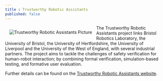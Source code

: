 ```yaml
---
title : Trustworthy Robotic Assistants
published: false
---
```


<a href="http://www.robosafe.org/"> <img alt="Trustworthy Robotic Assistants Picture" style="float: left; margin: 1em" src="{{site.images}}project-images/robosafe.png"></a>


The Trustworthy Robotic Assistants project links Bristol Robotics Laboratory, the University of Bristol, the University of Hertfordshire, the University of Liverpool and the University of the West of England, with several industrial partners. The project aims to tackle the challenges of safety verification for human-robot interaction; by combining formal verification, simulation-based testing, and formative user evaluation.

Further details can be found on the [Trustworthy Robotic Assistants website](http://www.robosafe.org/).
